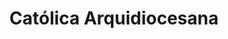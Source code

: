 ---
title: "Católica Arquidiocesana"
url: /santiago-de-veraguas/catolica-arquidiocesana/
shop: libros
---